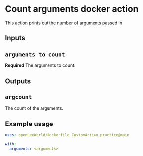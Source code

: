 # Count arguments docker action

This action prints out the number of arguments passed in

## Inputs

## `arguments to count`

**Required** The arguments to count.

## Outputs
## `argcount`

The count of the arguments.

## Example usage 

```yaml
uses: openLeeWorld/Dockerfile_CustomAction_practice@main

with:
  arguments: <arguments> 
```


